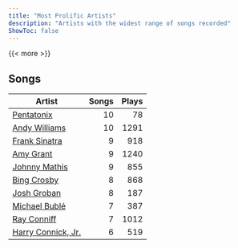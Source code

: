 ```yaml
---
title: "Most Prolific Artists"
description: "Artists with the widest range of songs recorded"
ShowToc: false
---
```


{{< more >}}

## Songs
Artist | Songs | Plays 
----- | -----: | ----: 
[Pentatonix](/artists/pentatonix-655231) | 10 | 78
[Andy Williams](/artists/andy-williams-16425) | 10 | 1291
[Frank Sinatra](/artists/frank-sinatra-739) | 9 | 918
[Amy Grant](/artists/amy-grant-3053) | 9 | 1240
[Johnny Mathis](/artists/johnny-mathis-14581) | 9 | 855
[Bing Crosby](/artists/bing-crosby-1864) | 8 | 868
[Josh Groban](/artists/josh-groban-58260) | 8 | 187
[Michael Bublé](/artists/michael-buble-58319) | 7 | 387
[Ray Conniff](/artists/ray-conniff-104848) | 7 | 1012
[Harry Connick, Jr.](/artists/harry-connick-jr-41411) | 6 | 519

